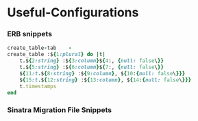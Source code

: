 # Useful-Configurations
### ERB snippets
```ruby
create_table-tab    -   
create_table :${1:plural} do |t|
	t.${2:string} :${3:column}${4:, {null: false\}}
	t.${5:string} :${6:column}${7:, {null: false\}}
	${11:t.${8:string} :${9:column}, ${10:{null: false\}}}
	${15:t.${12:string} :${13:column}, ${14:{null: false\}}}
	t.timestamps
end
```

### Sinatra Migration File Snippets
